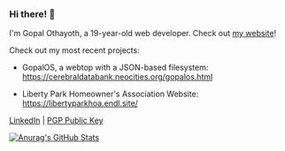 ### Hi there! 👋

I'm Gopal Othayoth, a 19-year-old web developer. Check out [my website](https://cerebraldatabank.neocities.org/)!

Check out my most recent projects:

- GopalOS, a webtop with a JSON-based filesystem: <https://cerebraldatabank.neocities.org/gopalos.html>

- Liberty Park Homeowner's Association Website: <https://libertyparkhoa.endl.site/>

[LinkedIn](https://www.linkedin.com/in/gopal-othayoth-74164620b/) | [PGP Public Key](https://cerebraldatabank.neocities.org/cerebraldatabank_pgp.txt)

[![Anurag's GitHub Stats](https://github-readme-stats.vercel.app/api?username=CerebralDatabank&theme=dark&show_icons=true)](https://github.com/anuraghazra/github-readme-stats)
